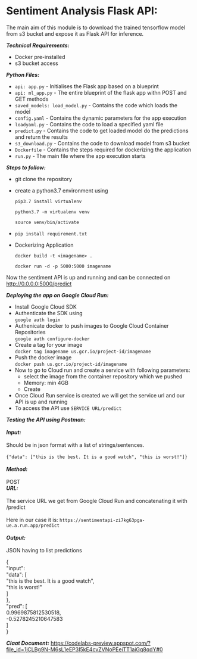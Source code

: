 # Sentiment Analysis Flask API:

The main aim of this module is to download the trained tensorflow model from s3 bucket and expose it as Flask API for inference.

***Technical Requirements:***
- Docker pre-installed
- s3 bucket access

***Python Files:***
- `api: app.py` - Initialises the Flask app based on a blueprint
- `api: ml_app.py` - The entire blueprint of the flask app withn POST and GET methods
- `saved_models: load_model.py` - Contains the code which loads the model
- `config.yaml` - Contains the dynamic parameters for the app execution
- `loadyaml.py` - Contains the code to load a specified yaml file
- `predict.py` - Contains the code to get loaded model do the predictions and return the results
- `s3_download.py` - Contains the code to download model from s3 bucket
- `Dockerfile` - Contains the steps required for dockerizing the application
- `run.py` - The main file where the app execution starts

***Steps to follow:***
- git clone the repository
- create a python3.7 environment using

    `pip3.7 install virtualenv`
    
    `python3.7 -m virtualenv venv`
    
    `source venv/bin/activate`
    
 - `pip install requirement.txt`
 
 - Dockerizing Application

    `docker build -t <imagename> .`
  
    `docker run -d -p 5000:5000 imagename`
  
Now the sentiment API is up and running and can be connected on http://0.0.0.0:5000/predict

***Deploying the app on Google Cloud Run:***<br>

- Install Google Cloud SDK 
- Authenticate the SDK using<br>
  `google auth login`<br>
- Authenicate docker to push images to Google Cloud Container Repositories<br>
  `google auth configure-docker`<br>
- Create a tag for your image<br>
  `docker tag imagename us.gcr.io/project-id/imagename` <br>
- Push the docker image<br>
  `docker push us.gcr.io/project-id/imagename` <br>
- Now to go to Cloud run and create a service with following parameters: <br>
  - select the image from the container repository which we pushed<br>
  - Memory: min 4GB<br>
  - Create<br>
- Once Cloud Run service is created we will get the service url and our API is up and running<br>
- To access the API use `SERVICE URL/predict`<br>

    
***Testing the API using Postman:***<br><br>
***Input:*** <br><br>
Should be in json format with a list of strings/sentences.<br><br>
`{"data": ["this is the best. It is a good watch", "this is worst!"]}`<br><br>
***Method:***<br><br>
POST<br>
***URL:***<br><br>
The service URL we get from Google Cloud Run and concatenating it with /predict <br><br>
Here in our case it is: `https://sentimentapi-zi7kg63pga-ue.a.run.app/predict`<br><br>
***Output:***<br><br>
JSON having to list predictions<br>

{<br>
    "input": <br>
        "data": [<br>
            "this is the best. It is a good watch",<br>
            "this is worst!"<br>
        ]<br>
    },<br>
    "pred": [<br>
        0.9969875812530518,<br>
        -0.5278245210647583<br>
    ]<br>
}<br>


***Claat Document:*** https://codelabs-preview.appspot.com/?file_id=1jCLBg9N-M6sL1eEP3I5kE4cvZVNoPEeiTT1aiGq8qdY#0
